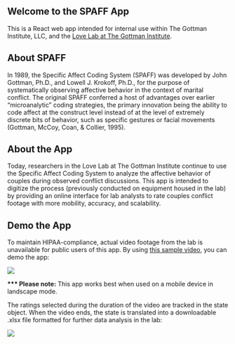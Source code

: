 ## Welcome to the SPAFF App

This is a React web app intended for internal use within The Gottman Institute, LLC, and the <a href="https://www.gottman.com/love-lab/" target="_blank">Love Lab at The Gottman Institute</a>.

## About SPAFF

In 1989, the Specific Affect Coding System (SPAFF) was developed by John Gottman, Ph.D., and Lowell J. Krokoff, Ph.D., for the purpose of systematically observing affective behavior in the context of marital conflict. The original SPAFF conferred a host of advantages over earlier “microanalytic” coding strategies, the primary innovation being the ability to code affect at the construct level instead of at the level of extremely discrete bits of behavior, such as specific gestures or facial movements (Gottman, McCoy, Coan, & Collier, 1995).

## About the App

Today, researchers in the Love Lab at The Gottman Institute continue to use the Specific Affect Coding System to analyze the affective behavior of couples during observed conflict discussions. This app is intended to digitize the process (previously conducted on equipment housed in the lab) by providing an online interface for lab analysts to rate couples conflict footage with more mobility, accuracy, and scalability.

## Demo the App

To maintain HIPAA-compliance, actual video footage from the lab is unavailable for public users of this app. By using <a href="https://vimeo.com/361224968" target="_blank">this sample video</a>, you can demo the app:

<img src="http://g.recordit.co/BnWZ5mHIVK.gif">

<strong>*** Please note:</strong> This app works best when used on a mobile device in landscape mode.

The ratings selected during the duration of the video are tracked in the state object. When the video ends, the state is translated into a downloadable .xlsx file formatted for further data analysis in the lab:

<img src="https://i.imgur.com/ynYM8tU.png">
